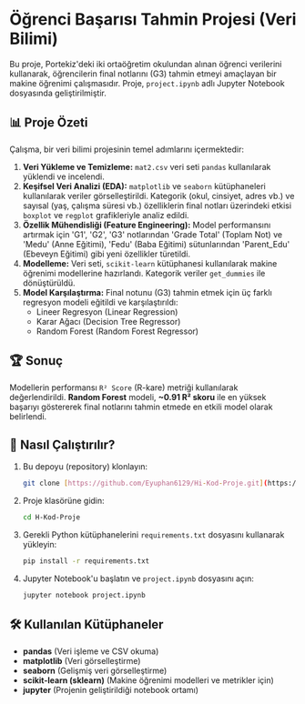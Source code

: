 # Öğrenci Başarısı Tahmin Projesi (Veri Bilimi)

Bu proje, Portekiz'deki iki ortaöğretim okulundan alınan öğrenci verilerini kullanarak, öğrencilerin final notlarını (G3) tahmin etmeyi amaçlayan bir makine öğrenimi çalışmasıdır. Proje, `project.ipynb` adlı Jupyter Notebook dosyasında geliştirilmiştir.

## 📊 Proje Özeti

Çalışma, bir veri bilimi projesinin temel adımlarını içermektedir:
1.  **Veri Yükleme ve Temizleme:** `mat2.csv` veri seti `pandas` kullanılarak yüklendi ve incelendi.
2.  **Keşifsel Veri Analizi (EDA):** `matplotlib` ve `seaborn` kütüphaneleri kullanılarak veriler görselleştirildi. Kategorik (okul, cinsiyet, adres vb.) ve sayısal (yaş, çalışma süresi vb.) özelliklerin final notları üzerindeki etkisi `boxplot` ve `regplot` grafikleriyle analiz edildi.
3.  **Özellik Mühendisliği (Feature Engineering):** Model performansını artırmak için 'G1', 'G2', 'G3' notlarından 'Grade Total' (Toplam Not) ve 'Medu' (Anne Eğitimi), 'Fedu' (Baba Eğitimi) sütunlarından 'Parent_Edu' (Ebeveyn Eğitimi) gibi yeni özellikler türetildi.
4.  **Modelleme:** Veri seti, `scikit-learn` kütüphanesi kullanılarak makine öğrenimi modellerine hazırlandı. Kategorik veriler `get_dummies` ile dönüştürüldü.
5.  **Model Karşılaştırma:** Final notunu (G3) tahmin etmek için üç farklı regresyon modeli eğitildi ve karşılaştırıldı:
    * Lineer Regresyon (Linear Regression)
    * Karar Ağacı (Decision Tree Regressor)
    * Random Forest (Random Forest Regressor)

## 🏆 Sonuç

Modellerin performansı `R² Score` (R-kare) metriği kullanılarak değerlendirildi. **Random Forest** modeli, **~0.91 R² skoru** ile en yüksek başarıyı göstererek final notlarını tahmin etmede en etkili model olarak belirlendi.

## 🚀 Nasıl Çalıştırılır?

1.  Bu depoyu (repository) klonlayın:
    ```sh
    git clone [https://github.com/Eyuphan6129/Hi-Kod-Proje.git](https://github.com/Eyuphan6129/Hi-Kod-Proje.git)
    ```
2.  Proje klasörüne gidin:
    ```sh
    cd H-Kod-Proje
    ```
3.  Gerekli Python kütüphanelerini `requirements.txt` dosyasını kullanarak yükleyin:
    ```sh
    pip install -r requirements.txt
    ```
4.  Jupyter Notebook'u başlatın ve `project.ipynb` dosyasını açın:
    ```sh
    jupyter notebook project.ipynb
    ```

## 🛠️ Kullanılan Kütüphaneler

* **pandas** (Veri işleme ve CSV okuma)
* **matplotlib** (Veri görselleştirme)
* **seaborn** (Gelişmiş veri görselleştirme)
* **scikit-learn (sklearn)** (Makine öğrenimi modelleri ve metrikler için)
* **jupyter** (Projenin geliştirildiği notebook ortamı)
